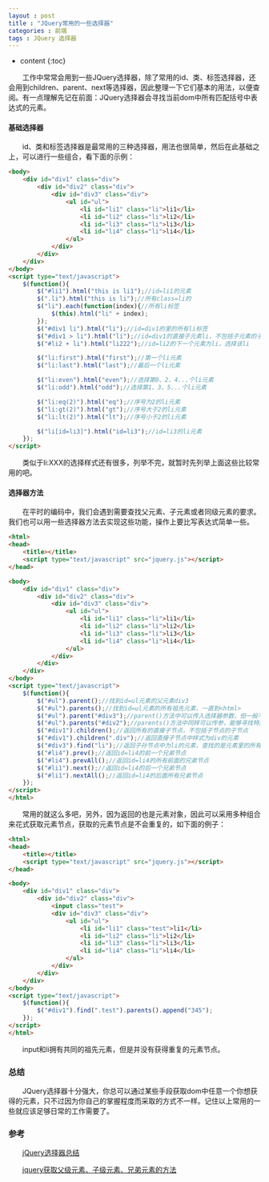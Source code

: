 ```yaml
---
layout : post
title : "JQuery常用的一些选择器"
categories : 前端
tags : JQuery 选择器
---
```


* content
{:toc}


　　工作中常常会用到一些JQuery选择器，除了常用的id、类、标签选择器，还会用到children、parent、next等选择器，因此整理一下它们基本的用法，以便查阅。有一点理解先记在前面：JQuery选择器会寻找当前dom中所有匹配括号中表达式的元素。




#### 基础选择器

　　id、类和标签选择器是最常用的三种选择器，用法也很简单，然后在此基础之上，可以进行一些组合，看下面的示例：

```html
<body>
	<div id="div1" class="div">
		<div id="div2" class="div">
			<div id="div3" class="div">
				<ul id="ul">
					<li id="li1" class="li">li1</li>
					<li id="li2" class="li">li2</li>
					<li id="li3" class="li">li3</li>
					<li id="li4" class="li">li4</li>
				</ul>
			</div>
		</div>
	</div>
</body>
<script type="text/javascript">
	$(function(){
		$("#li1").html("this is li1");//id=li1的元素
		$(".li").html("this is li");//所有class=li的
		$("li").each(function(index){//所有li标签
			$(this).html("li" + index);
		});
		$("#div1 li").html("li");//id=div1的里的所有li标签
		$("#div1 > li").html("li");//id=div1的直接子元素li，不包括子元素的子元素
		$("#li2 + li").html("li222");//id=li2的下一个元素为li，选择该li

		$("li:first").html("first");//第一个li元素
		$("li:last").html("last");//最后一个li元素

		$("li:even").html("even");//选择第0、2、4...个li元素
		$("li:odd").html("odd");//选择第1、3、5...个li元素

		$("li:eq(2)").html("eq");//序号为2的li元素
		$("li:gt(2)").html("gt");//序号大于2的li元素
		$("li:lt(2)").html("lt");//序号小于2的li元素

		$("li[id=li3]").html("id=li3");//id=li3的li元素
	});
</script>
```

　　类似于li:XXX的选择样式还有很多，列举不完，就暂时先列举上面这些比较常用的吧。

#### 选择器方法

　　在平时的编码中，我们会遇到需要查找父元素、子元素或者同级元素的要求。我们也可以用一些选择器方法去实现这些功能，操作上要比写表达式简单一些。

```html
<html>
<head>
	<title></title>
	<script type="text/javascript" src="jquery.js"></script>
</head>

<body>
	<div id="div1" class="div">
		<div id="div2" class="div">
			<div id="div3" class="div">
				<ul id="ul">
					<li id="li1" class="li">li1</li>
					<li id="li2" class="li">li2</li>
					<li id="li3" class="li">li3</li>
					<li id="li4" class="li">li4</li>
				</ul>
			</div>
		</div>
	</div>
</body>
<script type="text/javascript">
	$(function(){
		$("#ul").parent();//找到id=ul元素的父元素div3
		$("#ul").parents();//找到id=ul元素的所有祖先元素，一直到<html>
		$("#ul").parent("#div3");//parent()方法中可以传入选择器参数，但一般不需要，因为父元素就一个
		$("#ul").parents("#div2");//parents()方法中同样可以传参，能够寻找特定的祖先元素
		$("#div1").children();//返回所有的直接子节点，不包括子节点的子节点
		$("#div1").children(".div");//返回直接子节点中样式为div的元素
		$("#div3").find("li");//返回子孙节点中为li的元素，查找的是元素里的所有元素
		$("#li4").prev();//返回id=li4的前一个兄弟节点
		$("#li4").prevAll();//返回id=li4的所有前面的兄弟节点
		$("#li1").next();//返回id=li4的后一个兄弟节点
		$("#li1").nextAll();//返回id=li4的后面所有兄弟节点
	});
</script>
</html>
```

　　常用的就这么多吧，另外，因为返回的也是元素对象，因此可以采用多种组合来花式获取元素节点，获取的元素节点是不会重复的，如下面的例子：
```html
<html>
<head>
	<title></title>
	<script type="text/javascript" src="jquery.js"></script>
</head>

<body>
	<div id="div1" class="div">
		<div id="div2" class="div">
			<input class="test">
			<div id="div3" class="div">
				<ul id="ul">
					<li id="li1" class="test">li1</li>
					<li id="li2" class="li">li2</li>
					<li id="li3" class="li">li3</li>
					<li id="li4" class="li">li4</li>
				</ul>
			</div>
		</div>
	</div>
</body>
<script type="text/javascript">
	$(function(){
		$("#div1").find(".test").parents().append("345");
	});
</script>
</html>
```

　　input和li拥有共同的祖先元素，但是并没有获得重复的元素节点。

### 总结

　　JQuery选择器十分强大，你总可以通过某些手段获取dom中任意一个你想获得的元素，只不过因为你自己的掌握程度而采取的方式不一样。记住以上常用的一些就应该足够日常的工作需要了。

### 参考

　　[jQuery选择器总结](http://www.cnblogs.com/onlys/articles/jQuery.html)

　　[jquery获取父级元素、子级元素、兄弟元素的方法](http://blog.csdn.net/witsmakemen/article/details/20912893)